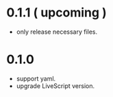 # 0.1.1 ( upcoming )

 - only release necessary files.


# 0.1.0

 - support yaml.
 - upgrade LiveScript version.
